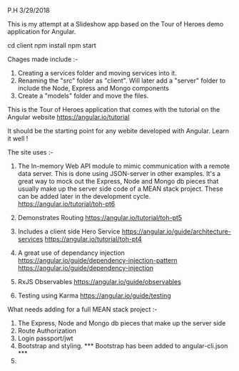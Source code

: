 P.H 3/29/2018

This is my attempt at a Slideshow app based on the Tour of Heroes demo application for Angular.

cd client
npm install
npm start


Chages made include :-
1. Creating a services folder and moving services into it.
2. Renaming the "src" folder as "client". Will later add a "server" folder to include the Node, Express and Mongo components 
3. Create a "models" folder and move the files.



This is the Tour of Heroes application that comes with the tutorial on the Angular website
https://angular.io/tutorial

It should be the starting point for any webite developed with Angular. Learn it well !

The site uses :-

1. The In-memory Web API module to mimic communication with a remote data server. 
   This is done using JSON-server in other examples. It's a great way to mock out the Express,
   Node and Mongo db pieces that usually make up the server side code of a MEAN stack project.
   These can be added later in the development cycle.
   https://angular.io/tutorial/toh-pt6

2. Demonstrates Routing 
   https://angular.io/tutorial/toh-pt5

3. Includes a client side Hero Service
   https://angular.io/guide/architecture-services
   https://angular.io/tutorial/toh-pt4

4. A great use of dependancy injection
   https://angular.io/guide/dependency-injection-pattern
   https://angular.io/guide/dependency-injection

5. RxJS Observables
   https://angular.io/guide/observables

6. Testing using Karma
   https://angular.io/guide/testing


What needs adding for a full MEAN stack project :-

1. The Express, Node and Mongo db pieces that make up the server side 
2. Route Authorization
3. Login passport/jwt
4. Bootstrap and styling. *** Bootstrap has been added to angular-cli.json ***
5. 




